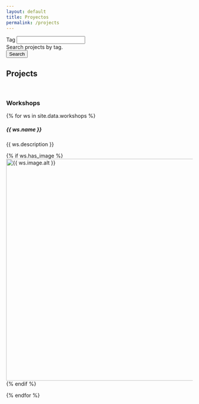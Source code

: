 ```yaml
---
layout: default
title: Proyectos
permalink: /projects
---
```


<div class="mb-3">
  <label for="inputTag" class="form-label">Tag</label>
  <input type="text" class="form-control" id="inputTag" aria-describedby="tagHelp">
  <div id="tagHelp" class="form-text">Search projects by tag.</div>
</div>
<button type="button" onclick="clickChangeTag()" class="btn btn-primary">Search</button>

<h2 class="m-3">Projects</h2>

<div id="projects">
</div>

<br />

<h3 class="m-3">Workshops</h3>

{% for ws in site.data.workshops %}

<div class="card m-2" >
  <div class="card-body">
    <h5 class="card-title mx-2">{{ ws.name }}</h5>
    <p class="card-text" markdown="1">
{{ ws.description }}
    </p>
{% if ws.has_image %}
<img src="{{ ws.image.src }}" alt="{{ ws.image.alt }}"
 class="mx-auto d-block rounded img-fluid" style="height: 600px"/>
{% endif %}
  </div>
</div>

{% endfor %}

<script type="text/javascript" src="https://cdn.jsdelivr.net/npm/showdown@1.9.1/dist/showdown.min.js"></script>
<script type="text/javascript" src="/js/projects.js"></script>
<script type="text/javascript">
  PROJECTS = JSON.parse(jsonEscape('{{ site.data.projects | jsonify }}'));
  WORKSHOPS = JSON.parse(jsonEscape('{{ site.data.workshops | jsonify }}'));
  showProjects(PROJECTS);
</script>